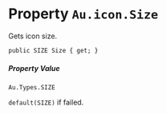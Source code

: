 # Property `Au.icon.Size`

Gets icon size.

```
public SIZE Size { get; }
```

##### Property Value

`Au.Types.SIZE`

`default(SIZE)` if failed.